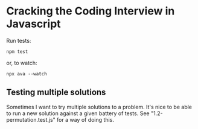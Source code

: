 # Cracking the Coding Interview in Javascript

Run tests:

```
npm test
```

or, to watch:

```
npx ava --watch
```

## Testing multiple solutions

Sometimes I want to try multiple solutions to a problem. It's nice to be able to run a new solution against a given battery of tests. See "1.2-permutation.test.js" for a way of doing this.
